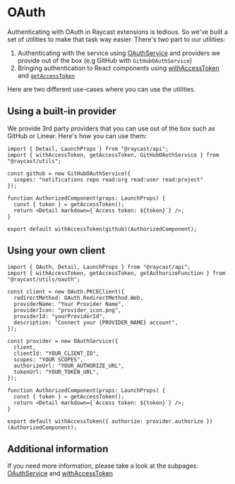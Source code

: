 # OAuth

Authenticating with OAuth in Raycast extensions is tedious. So we've built a set of utilities to make that task way easier. There's two part to our utilities:

1. Authenticating with the service using [OAuthService](utils-reference/oauth/OAuthService.md) and providers we provide out of the box (e.g GitHub with `GitHubOAuthService`)
2. Bringing authentication to React components using [withAccessToken](utils-reference/oauth/withAccessToken.md) and [`getAccessToken`](utils-reference/oauth/withAccessToken.md#getAccessToken)

Here are two different use-cases where you can use the utilities.

## Using a built-in provider

We provide 3rd party providers that you can use out of the box such as GitHub or Linear. Here's how you can use them:

```tsx
import { Detail, LaunchProps } from "@raycast/api";
import { withAccessToken, getAccessToken, GitHubOAuthService } from "@raycast/utils";

const github = new GitHubOAuthService({ 
  scopes: "notifications repo read:org read:user read:project" 
});

function AuthorizedComponent(props: LaunchProps) {
  const { token } = getAccessToken();
  return <Detail markdown={`Access token: ${token}`} />;
}

export default withAccessToken(github)(AuthorizedComponent);
```

## Using your own client

```tsx
import { OAuth, Detail, LaunchProps } from "@raycast/api";
import { withAccessToken, getAccessToken, getAuthorizeFunction } from "@raycast/utils/oauth";

const client = new OAuth.PKCEClient({
  redirectMethod: OAuth.RedirectMethod.Web,
  providerName: "Your Provider Name",
  providerIcon: "provider_icon.png",
  providerId: "yourProviderId",
  description: "Connect your {PROVIDER_NAME} account",
});

const provider = new OAuthService({
  client,
  clientId: "YOUR_CLIENT_ID",
  scopes: "YOUR SCOPES",
  authorizeUrl: "YOUR_AUTHORIZE_URL",
  tokenUrl: "YOUR_TOKEN_URL",
});

function AuthorizedComponent(props: LaunchProps) {
  const { token } = getAccessToken();
  return <Detail markdown={`Access token: ${token}`} />;
}

export default withAccessToken({ authorize: provider.authorize })(AuthorizedComponent);
```

## Additional information

If you need more information, please take a look at the subpages: [OAuthService](utils-reference/oauth/OAuthService.md) and [withAccessToken](utils-reference/oauth/withAccessToken.md)